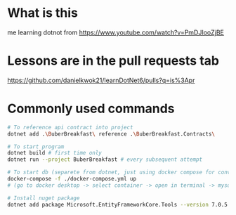 # What is this
me learning dotnot from https://www.youtube.com/watch?v=PmDJIooZjBE

# Lessons are in the pull requests tab
https://github.com/danielkwok21/learnDotNet6/pulls?q=is%3Apr

# Commonly used commands
```bash
# To reference api contract into project
dotnet add .\BuberBreakfast\ reference .\BuberBreakfast.Contracts\

# To start program
dotnet build # first time only
dotnet run --project BuberBreakfast # every subsequent attempt

# To start db (separete from dotnet, just using docker compose for convenience)
docker-compose -f ./docker-compose.yml up
# (go to docker desktop -> select container -> open in terminal -> mysql -u root -p -> 123456 -> observe success)

# Install nuget package
dotnet add package Microsoft.EntityFrameworkCore.Tools --version 7.0.5
```